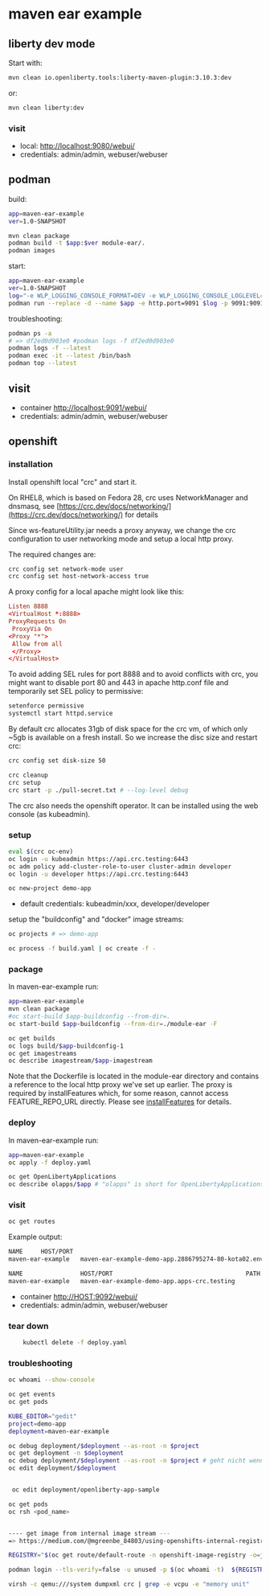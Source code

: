 maven ear example
=====================

## liberty dev mode

Start with:

```bash
mvn clean io.openliberty.tools:liberty-maven-plugin:3.10.3:dev
```
or:

```bash
mvn clean liberty:dev
```

### visit
* local: [http://localhost:9080/webui/](http://localhost:9080/webui/)
* credentials: admin/admin, webuser/webuser



## podman

build:

```bash
app=maven-ear-example
ver=1.0-SNAPSHOT

mvn clean package 
podman build -t $app:$ver module-ear/. 
podman images
```

start:

```bash
app=maven-ear-example
ver=1.0-SNAPSHOT
log="-e WLP_LOGGING_CONSOLE_FORMAT=DEV -e WLP_LOGGING_CONSOLE_LOGLEVEL=info -e WLP_LOGGING_CONSOLE_SOURCE=message,trace,accessLog,ffdc,audit"
podman run --replace -d --name $app -e http.port=9091 $log -p 9091:9091 $app:$ver

```

troubleshooting:

```bash
podman ps -a
# => df2ed0d903e0 #podman logs -f df2ed0d903e0
podman logs -f --latest
podman exec -it --latest /bin/bash
podman top --latest

```

## visit
* container [http://localhost:9091/webui/](http://localhost:9091/webui/)
* credentials: admin/admin, webuser/webuser

## openshift

### installation

Install openshift local "crc" and start it.

On RHEL8, which is based on Fedora 28, crc uses NetworkManager and dnsmasq, see
[https://crc.dev/docs/networking/](https://crc.dev/docs/networking/) for details

Since ws-featureUtility.jar needs a proxy anyway, we change the crc configuration to user networking mode and setup a local http proxy.

The required changes are:

```bash
crc config set network-mode user
crc config set host-network-access true
```

A proxy config for a local apache might look like this:

```/etc/httpd/conf/httpd.conf
Listen 8888 
<VirtualHost *:8888>
ProxyRequests On
 ProxyVia On
<Proxy "*">
 Allow from all
 </Proxy>
</VirtualHost>
```

To avoid adding SEL rules for port 8888 and to avoid conflicts with crc, you might want to disable port 80 and 443 in apache http.conf file and
temporarily set SEL policy to permissive:

```bash
setenforce permissive
systemctl start httpd.service
```

By default crc allocates 31gb of disk space for the crc vm, of which only ~5gb is available on a fresh install.
So we increase the disc size and restart crc:

```bash
crc config set disk-size 50

crc cleanup
crc setup
crc start -p ./pull-secret.txt # --log-level debug
```

The crc also needs the openshift operator. It can be installed
using the web console (as kubeadmin).

### setup

```bash
eval $(crc oc-env)
oc login -u kubeadmin https://api.crc.testing:6443
oc adm policy add-cluster-role-to-user cluster-admin developer
oc login -u developer https://api.crc.testing:6443

oc new-project demo-app
```

* default credentials: kubeadmin/xxx, developer/developer

setup the "buildconfig" and "docker" image streams:


```bash
oc projects # => demo-app

oc process -f build.yaml | oc create -f -
```


### package

In maven-ear-example run:

```bash
app=maven-ear-example
mvn clean package
#oc start-build $app-buildconfig --from-dir=.
oc start-build $app-buildconfig --from-dir=./module-ear -F

oc get builds
oc logs build/$app-buildconfig-1
oc get imagestreams
oc describe imagestream/$app-imagestream
```

Note that the Dockerfile is located in the module-ear directory and contains a reference to the local http proxy we've set up earlier. The proxy is required by installFeatures which, for some reason, cannot access FEATURE_REPO_URL directly. Please see [installFeatures](https://openliberty.io/docs/latest/reference/command/featureUtility-commands.html) for details.

### deploy

In maven-ear-example run:

```bash
app=maven-ear-example
oc apply -f deploy.yaml

oc get OpenLibertyApplications
oc describe olapps/$app # "olapps" is short for OpenLibertyApplications 8)

```

### visit

```bash
oc get routes
```

Example output:

```bash
NAME     HOST/PORT                                                     PATH   SERVICES   PORT       TERMINATION   WILDCARD
maven-ear-example   maven-ear-example-demo-app.2886795274-80-kota02.environments.katacoda.com          maven-ear-example     9091-tcp                 None

NAME                HOST/PORT                                     PATH   SERVICES            PORT       TERMINATION   WILDCARD
maven-ear-example   maven-ear-example-demo-app.apps-crc.testing          maven-ear-example   9092-tcp   reencrypt     None


```


* container [http://HOST:9092/webui/](http://HOST:9092/webui/)
* credentials: admin/admin, webuser/webuser

### tear down

```bash
    kubectl delete -f deploy.yaml
```

### troubleshooting

```bash
oc whoami --show-console

oc get events
oc get pods

KUBE_EDITOR="gedit"
project=demo-app
deployment=maven-ear-example

oc debug deployment/$deployment --as-root -n $project
oc get deployment -n $deployment
oc debug deployment/$deployment --as-root -n $project # geht nicht wenn nicht startfähig
oc edit deployment/$deployment


 oc edit deployment/openliberty-app-sample

oc get pods
oc rsh <pod_name>  


---- get image from internal image stream ---
=> https://medium.com/@mgreenbe_84803/using-openshifts-internal-registry-e4a81d09da59

REGISTRY="$(oc get route/default-route -n openshift-image-registry -o=jsonpath='{.spec.host}')/openshift"

podman login --tls-verify=false -u unused -p $(oc whoami -t)  ${REGISTRY}

virsh -c qemu:///system dumpxml crc | grep -e vcpu -e "memory unit"

```
